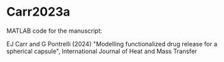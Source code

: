 # Carr2023a

MATLAB code for the manuscript:

EJ Carr and G Pontrelli (2024) "Modelling functionalized drug release for a spherical capsule", International Journal of Heat and Mass Transfer

